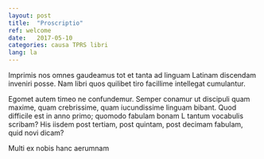 ```yaml
---
layout: post
title:  "Proscriptio"
ref: welcome
date:   2017-05-10
categories: causa TPRS libri
lang: la
---
```


Imprimis nos omnes gaudeamus tot et tanta ad linguam Latinam 
discendam inveniri posse. Nam libri quos quilibet tiro 
facillime intellegat cumulantur.

Egomet autem timeo ne confundemur. Semper conamur ut discipuli 
quam maxime, quam crebrissime, quam iucundissime linguam bibant. 
Quod difficile est in anno primo; quomodo fabulam bonam L tantum
vocabulis scribam? His iisdem post tertiam, post quintam, post 
decimam fabulam, quid novi dicam?

Multi ex nobis hanc aerumnam 
